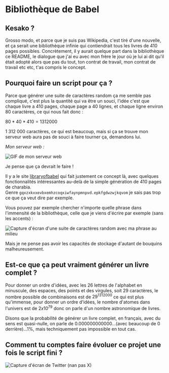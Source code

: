 # Bibliothèque de Babel

## Kesako ?

Grosso modo, et parce que je suis pas Wikipedia, c'est tiré d'une nouvelle, et ça serait une bibliothèque infinie qui contiendrait tous les livres de 410 pages possibles. Concrètement, il y aurait quelque part dans la bibliothèque ce README, le dialogue que j'ai eu avec mon frère le jour où je lui ai dit qu'il était adopté alors que pas du tout, ton contrat de travail, mon contrat de travail etc etc, t'as compris le concept.

## Pourquoi faire un script pour ça ?

Parce que générer une suite de caractères random ça me semble pas compliqué, c'est plus la quantité qui va être un souci, l'idée c'est que chaque livre a 410 pages, chaque page a 40 lignes, et chaque ligne environ 80 caractères, ce qui nous fait donc :

$`80 * 40 * 410 = 1 312 000`$

1 312 000 caractères, ce qui est beaucoup, mais si ça se trouve mon serveur web aura pas de souci à faire tourner ça, demandons lui.

_Mon serveur web :_

![GIF de mon serveur web](https://images.hive.blog/0x0/https://thumbs.gfycat.com/HeartyPassionateKob-size_restricted.gif)

Je pense que ça devrait le faire !

Il y a le site [libraryofbabel](https://libraryofbabel.info) qui fait justement ce concept là, avec quelques fonctionnalités intéressantes au-delà de la simple génération de 410 pages de charabia.  
Genre `gqxzxkxxevbxemhzcoqxiwfaynpmnpvd.epkfgdwzwjkqvom` je sais pas trop ce que ça veut dire par exemple.

Vous pouvez par exemple chercher n'importe quelle phrase dans l'immensité de la bibliothèque, celle que je viens d'écrire par exemple (sans les accents) : 

![Capture d'écran d'une suite de caractères random avec ma phrase au milieu](https://www.hebergeur-image.com/upload/88.168.198.53-679cbc47207c0.PNG)

Mais je ne pense pas avoir les capacités de stockage d'autant de bouquins malheureusement.

## Est-ce que ça peut vraiment générer un livre complet ?

Pour donner un ordre d'idées, avec les 26 lettres de l'alphabet en minuscule, des espaces, des points et des virgules, soit 29 caractères, le nombre possible de combinaisons est de $`29^{1312000}`$ ce qui est plus qu'immense, pour donner un ordre d'idées, le nombre d'atomes dans l'univers est de $`2x10^{79}`$ donc on parle d'un nombre astronomique de livres.

Disons que la probabilité de générer un livre complet, en français, avec du sens est quasi-nulle, on parle de 0.000000000000...(avec beaucoup de 0 derrière)...1%, mais techniquement pas impossible en tout cas.

## Comment tu comptes faire évoluer ce projet une fois le script fini ?

![Capture d'écran de Twitter (nan pas X)](https://pbs.twimg.com/media/GY-9xM9W8AAs28o.jpg)